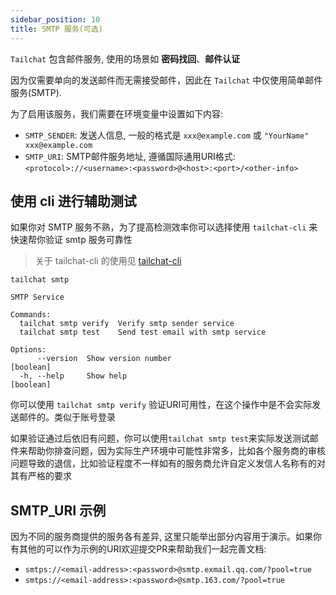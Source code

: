 ```yaml
---
sidebar_position: 10
title: SMTP 服务(可选)
---
```


`Tailchat` 包含邮件服务, 使用的场景如 **密码找回**、**邮件认证**

因为仅需要单向的发送邮件而无需接受邮件，因此在 `Tailchat` 中仅使用简单邮件服务(SMTP).

为了启用该服务，我们需要在环境变量中设置如下内容:

- `SMTP_SENDER`: 发送人信息, 一般的格式是 `xxx@example.com` 或 `"YourName" xxx@example.com`
- `SMTP_URI`: SMTP邮件服务地址, 遵循国际通用URI格式: `<protocol>://<username>:<password>@<host>:<port>/<other-info>`

## 使用 cli 进行辅助测试

如果你对 SMTP 服务不熟，为了提高检测效率你可以选择使用 `tailchat-cli` 来快速帮你验证 smtp 服务可靠性

> 关于 tailchat-cli 的使用见 [tailchat-cli](../cli/tailchat-cli.md)

```
tailchat smtp

SMTP Service

Commands:
  tailchat smtp verify  Verify smtp sender service
  tailchat smtp test    Send test email with smtp service

Options:
      --version  Show version number                                   [boolean]
  -h, --help     Show help                                             [boolean]
```

你可以使用 `tailchat smtp verify` 验证URI可用性，在这个操作中是不会实际发送邮件的。类似于账号登录

如果验证通过后依旧有问题，你可以使用`tailchat smtp test`来实际发送测试邮件来帮助你排查问题，因为实际生产环境中可能性非常多，比如各个服务商的审核问题导致的退信，比如验证程度不一样如有的服务商允许自定义发信人名称有的对其有严格的要求


## SMTP_URI 示例

因为不同的服务商提供的服务各有差异, 这里只能举出部分内容用于演示。如果你有其他的可以作为示例的URI欢迎提交PR来帮助我们一起完善文档:

- `smtps://<email-address>:<password>@smtp.exmail.qq.com/?pool=true`
- `smtps://<email-address>:<password>@smtp.163.com/?pool=true`

